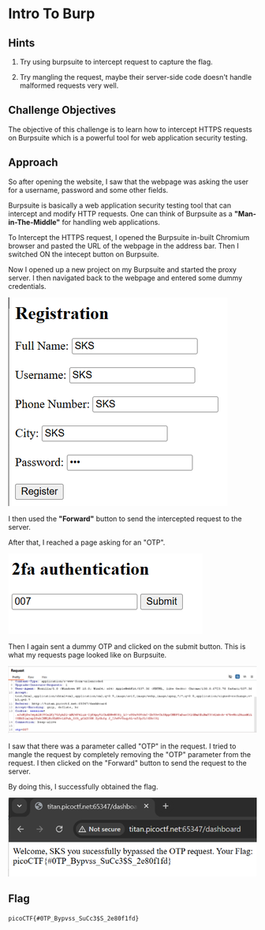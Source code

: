 # Intro To Burp

## Hints

1. Try using burpsuite to intercept request to capture the flag.

2. Try mangling the request, maybe their server-side code doesn't handle malformed requests very well.

## Challenge Objectives

The objective of this challenge  is to learn how to intercept HTTPS requests on Burpsuite which is a powerful tool for web application security testing.

## Approach

So after opening the website, I saw that the webpage was asking the user for a username, password and some other fields. 

Burpsuite is basically a web application security testing tool that can intercept and modify HTTP requests. One can think of Burpsuite as a **"Man-in-The-Middle"** for handling web applications.

To Intercept the HTTPS request, I opened the Burpsuite in-built Chromium browser and pasted the URL of the webpage in the address bar. Then I switched ON the intecept button on Burpsuite.

Now I opened up a new project on my Burpsuite and started the proxy server. I then navigated back to the webpage and entered some dummy credentials. 

![alt text](./Images/IntroToBurp-1.png)

I then used the **"Forward"** button to send the intercepted request to the server. 

After that, I reached a page asking for an "OTP".

![alt text](./Images/IntroToBurp-2.png)

Then I again sent a dummy OTP and clicked on the submit button. This is what my requests page looked like on Burpsuite.

![alt text](./Images/IntroToBurp-3.png)

I saw that there was a parameter called "OTP" in the request. I tried to mangle the request by completely removing the "OTP" parameter from the request. I then clicked on the "Forward" button to send the request to the server.

By doing this, I successfully obtained the flag.

![alt text](./Images/IntroToBurp-4.png)

## Flag

`picoCTF{#0TP_Bypvss_SuCc3$S_2e80f1fd}`



